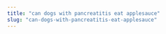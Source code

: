 ```yaml
---
title: "can dogs with pancreatitis eat applesauce"
slug: "can-dogs-with-pancreatitis-eat-applesauce"
---
```


